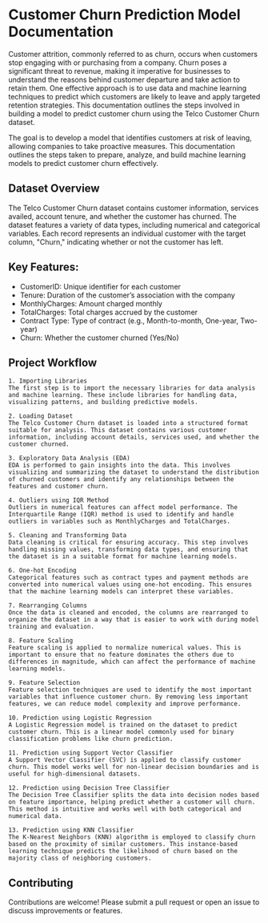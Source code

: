 # Customer Churn Prediction Model Documentation

Customer attrition, commonly referred to as churn, occurs when customers stop engaging with or purchasing from a company. Churn poses a significant threat to revenue, making it imperative for businesses to understand the reasons behind customer departure and take action to retain them. One effective approach is to use data and machine learning techniques to predict which customers are likely to leave and apply targeted retention strategies. This documentation outlines the steps involved in building a model to predict customer churn using the Telco Customer Churn dataset.

The goal is to develop a model that identifies customers at risk of leaving, allowing companies to take proactive measures. This documentation outlines the steps taken to prepare, analyze, and build machine learning models to predict customer churn effectively.

## Dataset Overview

The Telco Customer Churn dataset contains customer information, services availed, account tenure, and whether the customer has churned. The dataset features a variety of data types, including numerical and categorical variables. Each record represents an individual customer with the target column, "Churn," indicating whether or not the customer has left.

## Key Features:

- CustomerID: Unique identifier for each customer
- Tenure: Duration of the customer’s association with the company
- MonthlyCharges: Amount charged monthly
- TotalCharges: Total charges accrued by the customer
- Contract Type: Type of contract (e.g., Month-to-month, One-year, Two-year)
- Churn: Whether the customer churned (Yes/No)

## Project Workflow

    1. Importing Libraries
    The first step is to import the necessary libraries for data analysis and machine learning. These include libraries for handling data, visualizing patterns, and building predictive models.

    2. Loading Dataset
    The Telco Customer Churn dataset is loaded into a structured format suitable for analysis. This dataset contains various customer information, including account details, services used, and whether the customer churned.

    3. Exploratory Data Analysis (EDA)
    EDA is performed to gain insights into the data. This involves visualizing and summarizing the dataset to understand the distribution of churned customers and identify any relationships between the features and customer churn.

    4. Outliers using IQR Method
    Outliers in numerical features can affect model performance. The Interquartile Range (IQR) method is used to identify and handle outliers in variables such as MonthlyCharges and TotalCharges.

    5. Cleaning and Transforming Data
    Data cleaning is critical for ensuring accuracy. This step involves handling missing values, transforming data types, and ensuring that the dataset is in a suitable format for machine learning models.

    6. One-hot Encoding
    Categorical features such as contract types and payment methods are converted into numerical values using one-hot encoding. This ensures that the machine learning models can interpret these variables.

    7. Rearranging Columns
    Once the data is cleaned and encoded, the columns are rearranged to organize the dataset in a way that is easier to work with during model training and evaluation.

    8. Feature Scaling
    Feature scaling is applied to normalize numerical values. This is important to ensure that no feature dominates the others due to differences in magnitude, which can affect the performance of machine learning models.

    9. Feature Selection
    Feature selection techniques are used to identify the most important variables that influence customer churn. By removing less important features, we can reduce model complexity and improve performance.

    10. Prediction using Logistic Regression
    A Logistic Regression model is trained on the dataset to predict customer churn. This is a linear model commonly used for binary classification problems like churn prediction.

    11. Prediction using Support Vector Classifier
    A Support Vector Classifier (SVC) is applied to classify customer churn. This model works well for non-linear decision boundaries and is useful for high-dimensional datasets.

    12. Prediction using Decision Tree Classifier
    The Decision Tree Classifier splits the data into decision nodes based on feature importance, helping predict whether a customer will churn. This method is intuitive and works well with both categorical and numerical data.

    13. Prediction using KNN Classifier
    The K-Nearest Neighbors (KNN) algorithm is employed to classify churn based on the proximity of similar customers. This instance-based learning technique predicts the likelihood of churn based on the majority class of neighboring customers.

## Contributing

Contributions are welcome! Please submit a pull request or open an issue to discuss improvements or features.

